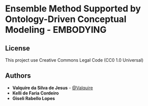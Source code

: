 # Ensemble Method Supported by Ontology-Driven Conceptual Modeling - EMBODYING

## License
This project use Creative Commons Legal Code (CC0 1.0 Universal)

## Authors
- **Valquire da Silva de Jesus** - [@Valquire](https://github.com/Valquire)
- **Kelli de Faria Cordeiro**
- **Giseli Rabello Lopes**
